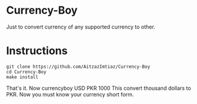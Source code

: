 # Currency-Boy
Just to convert currency of any supported currency to other.
# Instructions
    git clone https://github.com/AitzazImtiaz/Currency-Boy
    cd Currency-Boy
    make install
That's it. Now
    currencyboy USD PKR 1000
This convert thousand dollars to PKR. Now you must know your currency short form.

